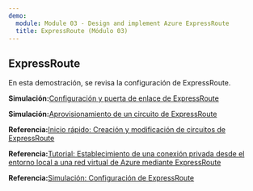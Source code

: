 ```yaml
---
demo:
  module: Module 03 - Design and implement Azure ExpressRoute
  title: ExpressRoute (Módulo 03)
---
```

## ExpressRoute

En esta demostración, se revisa la configuración de ExpressRoute.

**Simulación:**[Configuración y puerta de enlace de ExpressRoute](https://mslabs.cloudguides.com/guides/AZ-700%20Lab%20Simulation%20-%20Configure%20an%20ExpressRoute%20gateway)

**Simulación:**[Aprovisionamiento de un circuito de ExpressRoute](https://mslabs.cloudguides.com/guides/AZ-700%20Lab%20Simulation%20-%20Provision%20an%20ExpressRoute%20circuit)

**Referencia:**[Inicio rápido: Creación y modificación de circuitos de ExpressRoute](https://learn.microsoft.com/azure/expressroute/expressroute-howto-circuit-portal-resource-manager)

**Referencia:**[Tutorial: Establecimiento de una conexión privada desde el entorno local a una red virtual de Azure mediante ExpressRoute](https://learn.microsoft.com/azure/expressroute/configure-expressroute-private-peering)

**Referencia:**[Simulación: Configuración de ExpressRoute](https://mslabs.cloudguides.com/guides/AZ-700%20Lab%20Simulation%20-%20Configure%20an%20ExpressRoute%20gateway)
